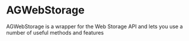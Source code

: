 # AGWebStorage
AGWebStorage is a wrapper for the Web Storage API and lets you use a number of useful methods and features
